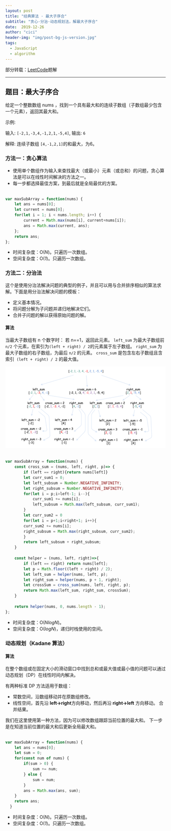 ```yaml
---
layout: post
title: "经典算法 · 最大子序合"
subtitle: "贪心·分治·动态规划法，解最大子序合"
date:  2019-12-26
author: "cici"
header-img: "img/post-bg-js-version.jpg"
tags:
  - JavaScript
  - algorithm
---
```


部分转载：[LeetCode](https://leetcode-cn.com/problems/maximum-subarray/solution/zui-da-zi-xu-he-by-leetcode/)题解

-------

## 题目：最大子序合

给定一个整数数组 nums ，找到一个具有最大和的连续子数组（子数组最少包含一个元素），返回其最大和。

示例:

输入: `[-2,1,-3,4,-1,2,1,-5,4]`,
输出: `6`

解释: 连续子数组 `[4,-1,2,1]`的和最大，为6。

### 方法一：贪心算法

- 使用单个数组作为输入来查找最大（或最小）元素（或总和）的问题，贪心算法是可以在线性时间解决的方法之一。
- 每一步都选择最佳方案，到最后就是全局最优的方案。

```javascript

var maxSubArray = function(nums) {
    let ans = nums[0];
    let current = nums[0];
    for(let i = 1; i < nums.length; i++) {
        current = Math.max(nums[i], current+nums[i]);
        ans = Math.max(current, ans);  
    };
    return ans;
};

```

- 时间复杂度：O(*N*)。只遍历一次数组。
- 空间复杂度：O(*1*)。只遍历一次数组。

### 方法二：分治法

这个是使用分治法解决问题的典型的例子，并且可以用与合并排序相似的算法求解。下面是用分治法解决问题的模板：

* 定义基本情况。
* 将问题分解为子问题并递归地解决它们。
* 合并子问题的解以获得原始问题的解。

#### 算法

当最大子数组有 n 个数字时：
若 n==1，返回此元素。
`left_sum` 为最大子数组前 `n/2` 个元素，在索引为` (left + right) / 2 `的元素属于左子数组。
`right_sum` 为最大子数组的右子数组，为最后 `n/2` 的元素。
`cross_sum` 是包含左右子数组且含索引` (left + right) / 2` 的最大值。

![image](/img/algorithm-code-pic.png)

```javascript

var maxSubArray = function(nums) {
    const cross_sum = (nums, left, right, p)=> {
        if (left == right){return nums[left]}
        let curr_sum1 = 0;
        let left_subsum = Number.NEGATIVE_INFINITY;
        let right_subsum = Number.NEGATIVE_INFINITY;
        for(let i = p;i>left-1; i--){
            curr_sum1 += nums[i];
            left_subsum = Math.max(left_subsum, curr_sum1);
        }
        let curr_sum2 = 0
        for(let i = p+1;i<right+1; i++){
        curr_sum2 += nums[i];
        right_subsum = Math.max(right_subsum, curr_sum2);
        }
        return left_subsum + right_subsum;
    }
            
    const helper = (nums, left, right)=>{
        if (left == right) return nums[left];
        let p = Math.floor((left + right) / 2);
        let left_sum = helper(nums, left, p);
        let right_sum = helper(nums, p + 1, right);
        let crossSum = cross_sum(nums, left, right, p);
        return Math.max(left_sum, right_sum, crossSum);
    }
        
    return helper(nums, 0, nums.length - 1);
};

```

- 时间复杂度：O(*NlogN*)。
- 空间复杂度：O(*logN*)，递归时栈使用的空间。

### 动态规划（Kadane 算法）

#### 算法

在整个数组或在固定大小的滑动窗口中找到总和或最大值或最小值的问题可以通过动态规划（DP）在线性时间内解决。

有两种标准 DP 方法适用于数组：
- 常数空间，沿数组移动并在原数组修改。
- 线性空间，首先沿 **left->right**方向移动，然后再沿 **right->left** 方向移动。 合并结果。

我们在这里使用第一种方法，因为可以修改数组跟踪当前位置的最大和。
下一步是在知道当前位置的最大和后更新全局最大和。

```javascript

var maxSubArray = function(nums) {
    let ans = nums[0];
    let sum = 0;
    for(const num of nums) {
        if(sum > 0) {
            sum += num;
        } else {
            sum = num;
        }
        ans = Math.max(ans, sum);
    }
    return ans;
  }

```

- 时间复杂度：O(*N*)。只遍历一次数组。
- 空间复杂度：O(*1*)。只遍历一次数组。